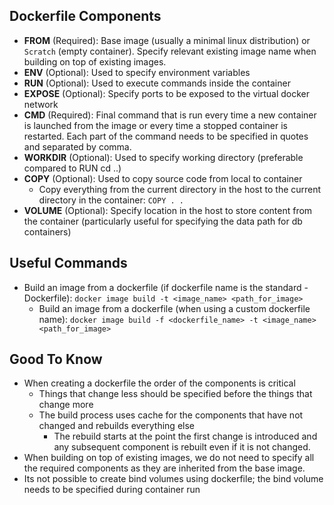 ## Dockerfile Components
- **FROM** (Required): Base image (usually a minimal linux distribution) or `Scratch` (empty container). Specify relevant existing image name when building on top of existing images.
- **ENV** (Optional): Used to specify environment variables
- **RUN** (Optional): Used to execute commands inside the container
- **EXPOSE** (Optional): Specify ports to be exposed to the virtual docker network
- **CMD** (Required): Final command that is run every time a new container is launched from the image or every time a stopped container is restarted. Each part of the command needs to be specified in quotes and separated by comma.
- **WORKDIR** (Optional): Used to specify working directory (preferable compared to RUN cd ..)
- **COPY** (Optional): Used to copy source code from local to container
    - Copy everything from the current directory in the host to the current directory in the container: `COPY . .`
- **VOLUME** (Optional): Specify location in the host to store content from the container (particularly useful for specifying the data path for db containers)

## Useful Commands
- Build an image from a dockerfile (if dockerfile name is the standard - Dockerfile): `docker image build -t <image_name> <path_for_image>`
    - Build an image from a dockerfile (when using a custom dockerfile name): `docker image build -f <dockerfile_name> -t <image_name> <path_for_image>`

## Good To Know
- When creating a dockerfile the order of the components is critical
    - Things that change less should be specified before the things that change more
    - The build process uses cache for the components that have not changed and rebuilds everything else
        - The rebuild starts at the point the first change is introduced and any subsequent component is rebuilt even if it is not changed.
- When building on top of existing images, we do not need to specify all the required components as they are inherited from the base image.
- Its not possible to create bind volumes using dockerfile; the bind volume needs to be specified during container run